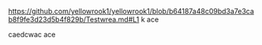 https://github.com/yellowrook1/yellowrook1/blob/b64187a48c09bd3a7e3cab8f9fe3d23d5b4f829b/Testwrea.md#L1
k
ace

caedcwac
ace
